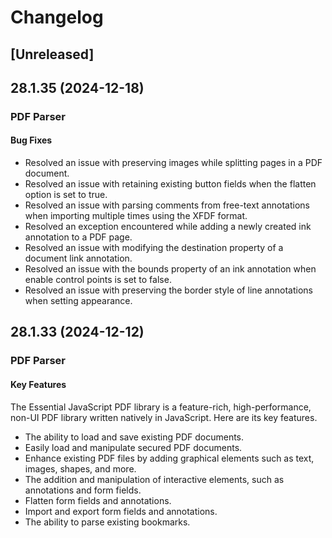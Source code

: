 # Changelog

## [Unreleased]

## 28.1.35 (2024-12-18)

### PDF Parser

#### Bug Fixes

- Resolved an issue with preserving images while splitting pages in a PDF document.
- Resolved an issue with retaining existing button fields when the flatten option is set to true.
- Resolved an issue with parsing comments from free-text annotations when importing multiple times using the XFDF format.
- Resolved an exception encountered while adding a newly created ink annotation to a PDF page.
- Resolved an issue with modifying the destination property of a document link annotation.
- Resolved an issue with the bounds property of an ink annotation when enable control points is set to false.
- Resolved an issue with preserving the border style of line annotations when setting appearance.

## 28.1.33 (2024-12-12)

### PDF Parser

#### Key Features

The Essential JavaScript PDF library is a feature-rich, high-performance, non-UI PDF library written natively in JavaScript. Here are its key features.

- The ability to load and save existing PDF documents.
- Easily load and manipulate secured PDF documents.
- Enhance existing PDF files by adding graphical elements such as text, images, shapes, and more.
- The addition and manipulation of interactive elements, such as annotations and form fields.
- Flatten form fields and annotations.
- Import and export form fields and annotations.
- The ability to parse existing bookmarks.